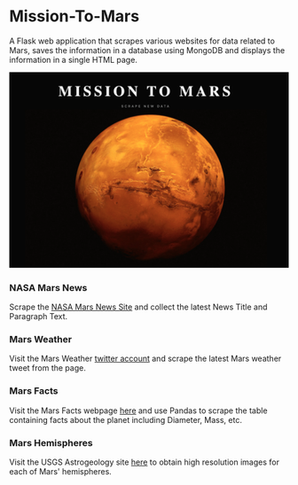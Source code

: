 # Mission-To-Mars

A Flask web application that scrapes various websites for data related to Mars, saves the information in a database using MongoDB and displays the information in a single HTML page.

![Header](/static/header.png)

### NASA Mars News

Scrape the [NASA Mars News Site](https://mars.nasa.gov/news/) and collect the latest News Title and Paragraph Text.

### Mars Weather

Visit the Mars Weather [twitter account](https://twitter.com/marswxreport?lang=en) and scrape the latest Mars weather tweet from the page.

### Mars Facts

Visit the Mars Facts webpage [here](http://space-facts.com/mars/) and use Pandas to scrape the table containing facts about the planet including Diameter, Mass, etc.

### Mars Hemispheres

Visit the USGS Astrogeology site [here](https://astrogeology.usgs.gov/search/results?q=hemisphere+enhanced&k1=target&v1=Mars) to obtain high resolution images for each of Mars' hemispheres.